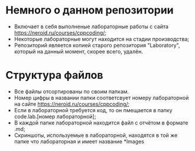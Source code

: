 # Немного о данном репозитории

* Включает в себя выполненые лабораторные работы с сайта https://neroid.ru/courses/cppcoding/;
* Некоторые лабораторные могут находится на стадии производства;
* Репозиторий является копией старого репозитория "Laboratory", который на данный момент, скорее всего, удалён.

# Структура файлов

* Все файлы отсортированы по своим папкам.
* Номер цифры в названии папки соответсвует номеру лабораторной на сайте https://neroid.ru/courses/cppcoding/;
* Если в лабораторной требуется код, то он пмещается в папку code.lab.[номер лабораторной];
* В каждой папке лабораторной находится файл с отчётом в формате .md;
* Скриншоты, используемые в лабораторной, находятся в той же папке что лабораторная и имеет название *Images
